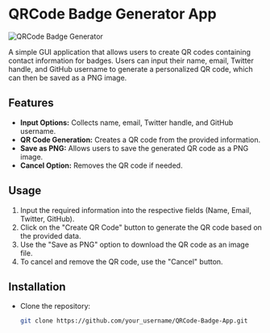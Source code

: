 # QRCode Badge Generator App

![QRCode Badge Generator](https://github.com/TanvirTian/QRCode-Badge-App/assets/82821548/3a16fa7e-6f62-4e13-82d2-c74e3e3af473)

A simple GUI application that allows users to create QR codes containing contact information for badges. Users can input their name, email, Twitter handle, and GitHub username to generate a personalized QR code, which can then be saved as a PNG image.

## Features

- **Input Options:** Collects name, email, Twitter handle, and GitHub username.
- **QR Code Generation:** Creates a QR code from the provided information.
- **Save as PNG:** Allows users to save the generated QR code as a PNG image.
- **Cancel Option:** Removes the QR code if needed.

## Usage

1. Input the required information into the respective fields (Name, Email, Twitter, GitHub).
2. Click on the "Create QR Code" button to generate the QR code based on the provided data.
3. Use the "Save as PNG" option to download the QR code as an image file.
4. To cancel and remove the QR code, use the "Cancel" button.

## Installation

- Clone the repository:
  ```bash
  git clone https://github.com/your_username/QRCode-Badge-App.git

